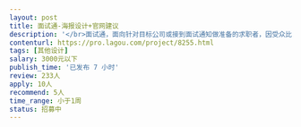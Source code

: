 ```yaml
---                
layout: post       
title: 面试通-海报设计+官网建议           
description: '</br>面试通，面向针对目标公司或接到面试通知做准备的求职者，因受众比例在传播时非常小，故大范围传播成本高。另，海报本身是求职素材，故除了大v以外，用户不愿意在朋友圈分享，点对点传播广告的味道太浓。</br>故，想请专家指点和设计易传播的海报，诚然，服务的官网也希望得到专家的指导。</br>'     
contenturl: https://pro.lagou.com/project/8255.html      
tags: [其他设计]            
salary: 3000元以下          
publish_time: '已发布 7 小时'         
review: 233人                   
apply: 10人                   
recommend: 5人                   
time_range: 小于1周              
status: 招募中                  
---                 
```

